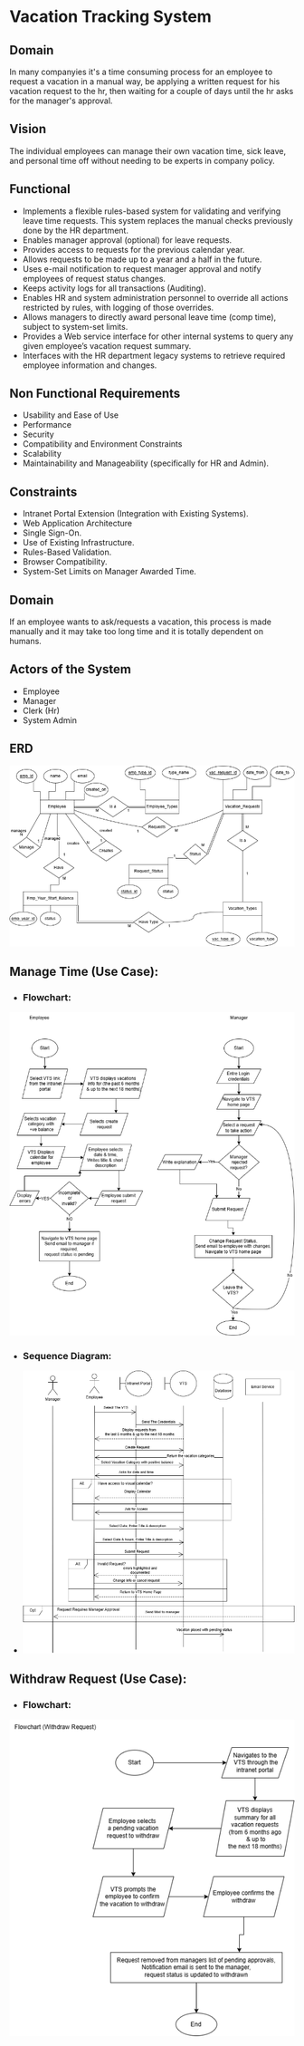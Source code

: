 # Vacation Tracking System

## Domain
In many companyies it's a time consuming process for an employee to request a vacation in a manual way, be applying a written request for his vacation request to the hr, then waiting for a couple of days until the hr asks for the manager's approval.

## Vision
The individual employees can manage their own vacation time, sick leave, and personal time off without needing to be experts in company policy.

## Functional
- Implements a flexible rules-based system for validating and verifying leave time requests. This system replaces the manual checks previously done by the HR department.
- Enables manager approval (optional) for leave requests.
- Provides access to requests for the previous calendar year.
- Allows requests to be made up to a year and a half in the future.
- Uses e-mail notification to request manager approval and notify employees of request status changes.
- Keeps activity logs for all transactions (Auditing).
- Enables HR and system administration personnel to override all actions restricted by rules, with logging of those overrides.
- Allows managers to directly award personal leave time (comp time), subject to system-set limits.
- Provides a Web service interface for other internal systems to query any given employee’s vacation request summary.
- Interfaces with the HR department legacy systems to retrieve required employee information and changes.

## Non Functional Requirements
- Usability and Ease of Use
- Performance
- Security
- Compatibility and Environment Constraints
- Scalability
- Maintainability and Manageability (specifically for HR and Admin).

## Constraints
- Intranet Portal Extension (Integration with Existing Systems).
- Web Application Architecture
- Single Sign-On.
- Use of Existing Infrastructure.
- Rules-Based Validation.
- Browser Compatibility.
- System-Set Limits on Manager Awarded Time.

## Domain
If an employee wants to ask/requests a vacation, this process is made manually and it may take too long time and it is totally dependent on humans.

## Actors of the System
- Employee
- Manager
- Clerk (Hr)
- System Admin

## ERD
![VTS ERD!](https://raw.githubusercontent.com/Seif-El-Deen/Vacation-Tracking-System/refs/heads/main/Diagram/VTS%20ERD.png)

## Manage Time (Use Case):
- ### Flowchart:
![Manage Time Flowchart!](https://raw.githubusercontent.com/Seif-El-Deen/Vacation-Tracking-System/refs/heads/main/Diagram/Flowchart%20Manage%20Time.png)

- ### Sequence Diagram:
- ![VTS Flowchart!](https://raw.githubusercontent.com/Seif-El-Deen/Vacation-Tracking-System/refs/heads/main/Diagram/Manage%20Time(Employee)%20Sequence%20Diagram.png)



## Withdraw Request (Use Case):
- ### Flowchart:
![Withdraw Request Flowchart!](https://raw.githubusercontent.com/Seif-El-Deen/Vacation-Tracking-System/refs/heads/main/Diagram/Flowchart%20Withdraw%20Request.png)

